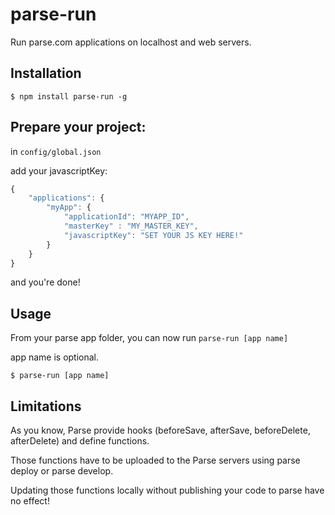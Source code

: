 # parse-run

Run parse.com applications on localhost and web servers.


## Installation

    $ npm install parse-run -g


## Prepare your project:

in `config/global.json`

add your javascriptKey:

```javascript
{
    "applications": {
        "myApp": {
            "applicationId": "MYAPP_ID",
            "masterKey" : "MY_MASTER_KEY",
            "javascriptKey": "SET YOUR JS KEY HERE!"
        }
    }
}
```

and you're done!


## Usage

From your parse app folder, you can now run `parse-run [app name]`

app name is optional.

    $ parse-run [app name]


## Limitations

As you know, Parse provide hooks (beforeSave, afterSave, beforeDelete, afterDelete) and define functions.

Those functions have to be uploaded to the Parse servers using parse deploy or parse develop.

Updating those functions locally without publishing your code to parse have no effect!
